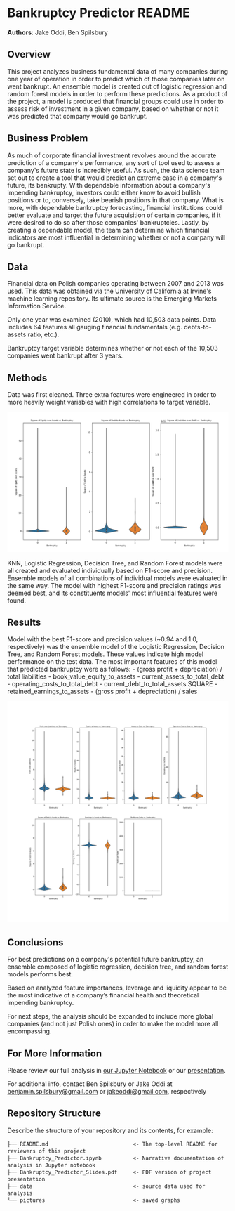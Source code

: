 # Bankruptcy Predictor README

**Authors**: Jake Oddi, Ben Spilsbury

## Overview

This project analyzes business fundamental data of many companies during one year of operation in order to predict which of those companies later on went bankrupt. An ensemble model is created out of logistic regression and random forest models in order to perform these predictions. As a product of the project, a model is produced that financial groups could use in order to assess risk of investment in a given company, based on whether or not it was predicted that company would go bankrupt.

## Business Problem

As much of corporate financial investment revolves around the accurate prediction of a company's performance, any sort of tool used to assess a company's future state is incredibly useful. As such, the data science team set out to create a tool that would predict an extreme case in a company's future, its bankrupty. With dependable information about a company's impending bankruptcy, investors could either know to avoid bullish positions or to, conversely, take bearish positions in that company. What is more, with dependable bankruptcy forecasting, financial institutions could better evaluate and target the future acquisition of certain companies, if it were desired to do so after those companies' bankruptcies. Lastly, by creating a dependable model, the team can determine which financial indicators are most influential in determining whether or not a company will go bankrupt.

## Data

Financial data on Polish companies operating between 2007 and 2013 was used. This data was obtained via the University of California at Irvine's machine learning repository. Its ultimate source is the Emerging Markets Information Service.

Only one year was examined (2010), which had 10,503 data points. Data includes 64 features all gauging financial fundamentals (e.g. debts-to-assets ratio, etc.).

Bankruptcy target variable determines whether or not each of the 10,503 companies went bankrupt after 3 years.


## Methods

Data was first cleaned. Three extra features were engineered in order to more heavily weight variables with high correlations to target variable.

![Engineered Features](./pictures/engineered_features.png)

KNN, Logistic Regression, Decision Tree, and Random Forest models were all created and evaluated individually based on F1-score and precision. Ensemble models of all combinations of individual models were evaluated in the same way. The model with highest F1-score and precision ratings was deemed best, and its constituents models' most influential features were found.

## Results

Model with the best F1-score and precision values (~0.94 and 1.0, respectively) was the ensemble model of the Logistic Regression, Decision Tree, and Random Forest models. These values indicate high model performance on the test data. The most important features of this model that predicted bankruptcy were as follows:
    - (gross profit + depreciation) / total liabilities
    - book_value_equity_to_assets
    - current_assets_to_total_debt
    - operating_costs_to_total_debt
    - current_debt_to_total_assets SQUARE
    - retained_earnings_to_assets
    - (gross profit + depreciation) / sales


![Important Features](./pictures/important_features.png)

## Conclusions

For best predictions on a company's potential future bankruptcy, an ensemble composed of logistic regression, decision tree, and random forest models performs best.

Based on analyzed feature importances, leverage and liquidity appear to be the most indicative of a company’s financial health and theoretical impending bankruptcy.

For next steps, the analysis should be expanded to include more global companies (and not just Polish ones) in order to make the model more all encompassing. 


## For More Information

Please review our full analysis in [our Jupyter Notebook](./Bankruptcy_Predictor.ipynb) or our [presentation](./Bankruptcy_Predictor_Slides.pdf).

For additional info, contact Ben Spilsbury or Jake Oddi at
[benjamin.spilsbury@gmail.com](mailto:benjamin.spilsbury@gmail.com) or [jakeoddi@gmail.com](mailto:jakeoddi@gmail.com.edu), respectively

## Repository Structure

Describe the structure of your repository and its contents, for example:

```
├── README.md                           <- The top-level README for reviewers of this project
├── Bankruptcy_Predictor.ipynb          <- Narrative documentation of analysis in Jupyter notebook
├── Bankruptcy_Predictor_Slides.pdf     <- PDF version of project presentation
├── data                                <- source data used for analysis
└── pictures                            <- saved graphs
```
